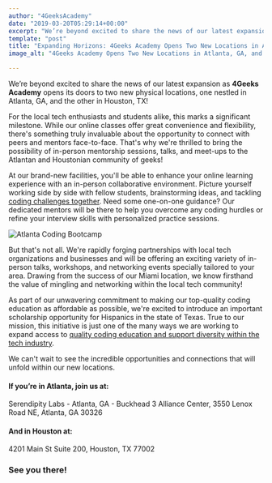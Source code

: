 ```yaml
---
author: "4GeeksAcademy"
date: "2019-03-20T05:29:14+00:00"
excerpt: "We’re beyond excited to share the news of our latest expansion as 4Geeks Academy opens its doors to two new physical locations, one nestled in Atlanta, GA, and the other in Houston, TX!"
template: "post" 
title: "Expanding Horizons: 4Geeks Academy Opens Two New Locations in Atlanta, GA, and Houston, TX!"
image_alt: "4Geeks Academy Opens Two New Locations in Atlanta, GA, and Houston, TX"

---
```


We’re beyond excited to share the news of our latest expansion as **4Geeks Academy** opens its doors to two new physical locations, one nestled in Atlanta, GA, and the other in Houston, TX!

For the local tech enthusiasts and students alike, this marks a significant milestone. While our online classes offer great convenience and flexibility, there's something truly invaluable about the opportunity to connect with peers and mentors face-to-face. That's why we're thrilled to bring the possibility of in-person mentorship sessions, talks, and meet-ups to the Atlantan and Houstonian community of geeks!

At our brand-new facilities, you'll be able to enhance your online learning experience with an in-person collaborative environment. Picture yourself working side by side with fellow students, brainstorming ideas, and tackling [coding challenges together](/Us/Coding-Bootcamp). Need some one-on-one guidance? Our dedicated mentors will be there to help you overcome any coding hurdles or refine your interview skills with personalized practice sessions.

![Atlanta Coding Bootcamp](https://breathecode.herokuapp.com/v1/media/file/atlanta-background-jpg "Atlanta Coding Bootcamp")

But that's not all. We're rapidly forging partnerships with local tech organizations and businesses and will be offering an exciting variety of in-person talks, workshops, and networking events specially tailored to your area. Drawing from the success of our Miami location, we know firsthand the value of mingling and networking within the local tech community!

As part of our unwavering commitment to making our top-quality coding education as affordable as possible, we're excited to introduce an important scholarship opportunity for Hispanics in the state of Texas. True to our mission, this initiative is just one of the many ways we are working to expand access to [quality coding education and support diversity within the tech industry](/Us/Coding-Bootcamp).

We can't wait to see the incredible opportunities and connections that will unfold within our new locations. 


#### If you’re in Atlanta, join us at:
Serendipity Labs - Atlanta, GA - Buckhead 3 Alliance Center, 3550 Lenox Road NE, Atlanta, GA 30326 

#### And in Houston at:
4201 Main St Suite 200, 
Houston, TX 77002




### See you there!
